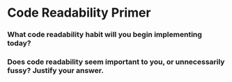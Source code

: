 # Code Readability Primer

### What code readability habit will you begin implementing today?



### Does code readability seem important to you, or unnecessarily fussy? Justify your answer.



